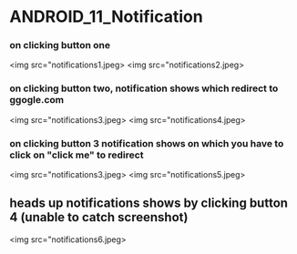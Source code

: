 # ANDROID_11_Notification

### on clicking button one 
<img src="notifications1.jpeg> <img src="notifications2.jpeg>

### on clicking button two, notification shows which redirect to ggogle.com
<img src="notifications3.jpeg> <img src="notifications4.jpeg>

### on clicking button 3 notification shows on which you have to click on "click me" to redirect
<img src="notifications3.jpeg> <img src="notifications5.jpeg>
  
## heads up notifications shows by clicking button 4 (unable to catch screenshot)
<img src="notifications6.jpeg>
